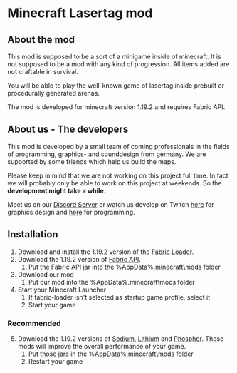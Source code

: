# Minecraft Lasertag mod

## About the mod

This mod is supposed to be a sort of a minigame inside of minecraft. It is not supposed to be a mod with any kind of progression. All items added are not craftable in survival.

You will be able to play the well-known game of lasertag inside prebuilt or procedurally generated arenas.

The mod is developed for minecraft version 1.19.2 and requires Fabric API.

## About us - The developers

This mod is developed by a small team of coming professionals in the fields of programming, graphics- and sounddesign from germany. We are supported by some friends which help us build the maps.

Please keep in mind that we are not working on this project full time. In fact we will probably only be able to work on this project at weekends. So the **development might take a while**.

Meet us on our [Discord Server](https://discord.gg/SPbV8P2kHN) or watch us develop on Twitch [here](https://www.twitch.tv/der_zabo) for graphics design and [here](https://www.twitch.tv/der__fbs) for programming.

## Installation

1. Download and install the 1.19.2 version of the [Fabric Loader](https://fabricmc.net/use/installer/).
2. Download the 1.19.2 version of [Fabric API](https://www.curseforge.com/minecraft/mc-mods/fabric-api/files/all?filter-game-version=2020709689%3A9366).
    1. Put the Fabric API jar into the %AppData%\.minecraft\mods folder
3. Download our mod
    1. Put our mod into the %AppData%\.minecraft\mods folder
4. Start your Minecraft Launcher
    1. If fabric-loader isn't selected as startup game profile, select it
    2. Start your game
### Recommended
5. Download the 1.19.2 versions of [Sodium](https://www.curseforge.com/minecraft/mc-mods/sodium/files/all?filter-game-version=2020709689%3A9366), [Lithium](https://www.curseforge.com/minecraft/mc-mods/lithium/files/all?filter-game-version=2020709689%3A9366) and [Phosphor](https://www.curseforge.com/minecraft/mc-mods/phosphor/files/all?filter-game-version=2020709689%3A9366). Those mods will improve the overall performance of your game.
    1. Put those jars in the %AppData%\.minecraft\mods folder
    2. Restart your game
